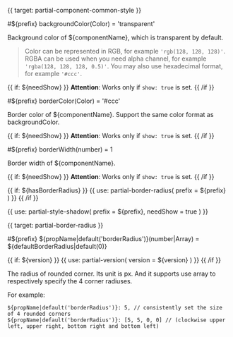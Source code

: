 
{{ target: partial-component-common-style }}

#${prefix} backgroundColor(Color) = 'transparent'

<ExampleUIControlColor />

Background color of ${componentName}, which is transparent by default.

> Color can be represented in RGB, for example `'rgb(128, 128, 128)'`. RGBA can be used when you need alpha channel, for example `'rgba(128, 128, 128, 0.5)'`. You may also use hexadecimal format, for example `'#ccc'`.

{{ if: ${needShow} }}
**Attention**: Works only if `show: true` is set.
{{ /if }}

#${prefix} borderColor(Color) = '#ccc'

<ExampleUIControlColor default="#ccc" />

Border color of ${componentName}. Support the same color format as backgroundColor.

{{ if: ${needShow} }}
**Attention**: Works only if `show: true` is set.
{{ /if }}

#${prefix} borderWidth(number) = 1

<ExampleUIControlNumber default="${defaultBorderWidth|default(1)}" min="0" step="0.5" />

Border width of ${componentName}.

{{ if: ${needShow} }}
**Attention**: Works only if `show: true` is set.
{{ /if }}

{{ if: ${hasBorderRadius} }}
{{ use: partial-border-radius(
    prefix = ${prefix}
) }}
{{ /if }}

{{ use: partial-style-shadow(
    prefix = ${prefix},
    needShow = true
) }}



{{ target: partial-border-radius }}

#${prefix} ${propName|default('borderRadius')}(number|Array) = ${defaultBorderRadius|default(0)}

{{ if: ${version} }}
{{ use: partial-version(
    version = ${version}
) }}
{{ /if }}

<ExampleUIControlVector min="0" dims="LT,RT,RB,LB"  />

The radius of rounded corner. Its unit is px. And it supports use array to respectively specify the 4 corner radiuses.

For example:
```
${propName|default('borderRadius')}: 5, // consistently set the size of 4 rounded corners
${propName|default('borderRadius')}: [5, 5, 0, 0] // (clockwise upper left, upper right, bottom right and bottom left)
```

